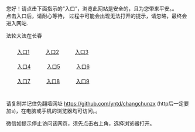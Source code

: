 您好！请点击下面指示的“入口”，浏览此网站是安全的，且为您带来平安。。 <br/>
点击入口后，请耐心等待， 过程中可能会出现无法打开的提示，请忽略，最终会进入网站. </br>

法轮大法在长春<br/>
<div style="padding:10px"><a style="margin:20px" target="_blank" href="https://durjy6zpljuji.cloudfront.net/2Qpsp?wpfmuach" id="ccLink1" rel="nofollow">入口1</a> <a target="_blank" style="margin:20px" href="https://d2l6bkic8h36ac.cloudfront.net/2Qpsp?gnqxuvgy" id="ccLink2" rel="nofollow">入口2</a> <a style="margin:20px" target="_blank" href="https://d1ynh2xh67hcag.cloudfront.net/2Qpsp?dnhdmys" id="ccLink3" rel="nofollow">入口3</a></div>

<div style="padding:10px" ><a style="margin:20px" target="_blank" href="https://durjy6zpljuji.cloudfront.net/2Qpsp?wpfmuach" id="ccLink4" rel="nofollow">入口4</a> <a style="margin:20px" href="https://d2l6bkic8h36ac.cloudfront.net/2Qpsp?gnqxuvgy" target="_blank" id="ccLink5" rel="nofollow">入口5</a> <a style="margin:20px" href="https://d1ynh2xh67hcag.cloudfront.net/2Qpsp?dnhdmys" target="_blank" id="ccLink6" rel="nofollow">入口6</a></div>

<div style="padding:10px"><a style="margin:20px" target="_blank" href="https://durjy6zpljuji.cloudfront.net/2Qpsp?wpfmuach" id="ccLink7" rel="nofollow">入口7</a> <a style="margin:20px" href="https://d2l6bkic8h36ac.cloudfront.net/2Qpsp?gnqxuvgy" target="_blank" id="ccLink8" rel="nofollow">入口8</a> <a style="margin:20px" target="_blank" href="https://d1ynh2xh67hcag.cloudfront.net/2Qpsp?dnhdmys" id="ccLink9" rel="nofollow">入口9</a></div>

<br/>



请复制并记住免翻墙网址 https://github.com/yntd/changchunzx (http后一定要加s)，在电脑或手机的浏览器均可访问。。<br/>

微信如提示停止访问该网页，须先点击右上角，选择浏览器打开。

